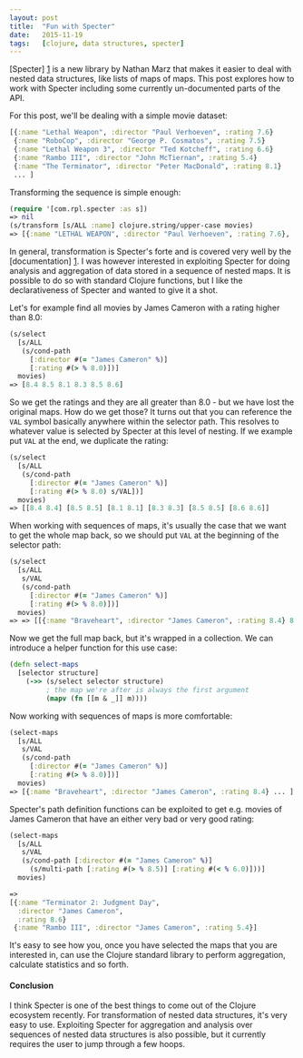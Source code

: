 ```yaml
---
layout: post
title:  "Fun with Specter"
date:   2015-11-19
tags:   [clojure, data structures, specter]
---
```


[Specter] [1] is a new library by Nathan Marz that makes it easier to deal with
nested data structures, like lists of maps of maps. This post explores how to work
with Specter including some currently un-documented parts of the API.

For this post, we'll be dealing with a simple movie dataset:

```clojure
[{:name "Lethal Weapon", :director "Paul Verhoeven", :rating 7.6}
 {:name "RoboCop", :director "George P. Cosmatos", :rating 7.5}
 {:name "Lethal Weapon 3", :director "Ted Kotcheff", :rating 6.6}
 {:name "Rambo III", :director "John McTiernan", :rating 5.4}
 {:name "The Terminator", :director "Peter MacDonald", :rating 8.1}
 ... ]
```

Transforming the sequence is simple enough:

```clojure
(require '[com.rpl.specter :as s])
=> nil
(s/transform [s/ALL :name] clojure.string/upper-case movies)
=> [{:name "LETHAL WEAPON", :director "Paul Verhoeven", :rating 7.6}, ... ]
``` 

In general, transformation is Specter's forte and is covered very well
by the [documentation] [1]. I was however interested in exploiting 
Specter for doing analysis and aggregation of data stored in a sequence
of nested maps. It is possible to do so with standard Clojure functions,
but I like the declarativeness of Specter and wanted to give it a shot.

Let's for example find all movies by James Cameron with a rating higher than 8.0:

```clojure
(s/select 
  [s/ALL 
   (s/cond-path 
     [:director #(= "James Cameron" %)] 
     [:rating #(> % 8.0)])] 
  movies)
=> [8.4 8.5 8.1 8.3 8.5 8.6]

```

So we get the ratings and they are all greater than 8.0 - but we have 
lost the original maps. How do we get those? It turns out that you can reference 
the `VAL` symbol basically anywhere within the selector path. This resolves to
whatever value is selected by Specter at this level of nesting. If we example put 
`VAL` at the end, we duplicate the rating:

```clojure
(s/select 
  [s/ALL 
   (s/cond-path 
     [:director #(= "James Cameron" %)] 
     [:rating #(> % 8.0) s/VAL])] 
  movies)
=> [[8.4 8.4] [8.5 8.5] [8.1 8.1] [8.3 8.3] [8.5 8.5] [8.6 8.6]]
```

When working with sequences of maps, it's usually the case that we
want to get the whole map back, so we should put `VAL` at the beginning
of the selector path:

```clojure
(s/select 
  [s/ALL 
   s/VAL
   (s/cond-path 
     [:director #(= "James Cameron" %)] 
     [:rating #(> % 8.0)])] 
  movies)
=> => [[{:name "Braveheart", :director "James Cameron", :rating 8.4} 8.4] ... ]
``` 

Now we get the full map back, but it's wrapped in a collection. We can
introduce a helper function for this use case:

```clojure
(defn select-maps 
  [selector structure]
    (->> (s/select selector structure)
         ; the map we're after is always the first argument
         (mapv (fn [[m & _]] m))))    
```

Now working with sequences of maps is more comfortable:

```clojure
(select-maps
  [s/ALL 
   s/VAL
   (s/cond-path 
     [:director #(= "James Cameron" %)] 
     [:rating #(> % 8.0)])] 
  movies)
=> [{:name "Braveheart", :director "James Cameron", :rating 8.4} ... ]
``` 

Specter's path definition functions can be exploited to get e.g. 
movies of James Cameron that have an either very bad or very good rating:

```clojure
(select-maps
  [s/ALL 
   s/VAL
   (s/cond-path [:director #(= "James Cameron" %)]
     (s/multi-path [:rating #(> % 8.5)] [:rating #(< % 6.0)]))] 
  movies)

=>
[{:name "Terminator 2: Judgment Day",
  :director "James Cameron",
  :rating 8.6}
 {:name "Rambo III", :director "James Cameron", :rating 5.4}]

```

It's easy to see how you, once you have selected the maps that you are interested in,
can use the Clojure standard library to perform aggregation, calculate statistics 
and so forth. 

#### Conclusion

I think Specter is one of the best things to come out of the Clojure ecosystem
recently. For transformation of nested data structures, it's very
easy to use. Exploiting Specter for aggregation and analysis over sequences
of nested data structures is also possible, but it currently requires the 
user to jump through a few hoops. 


[1]: https://github.com/nathanmarz/specter
